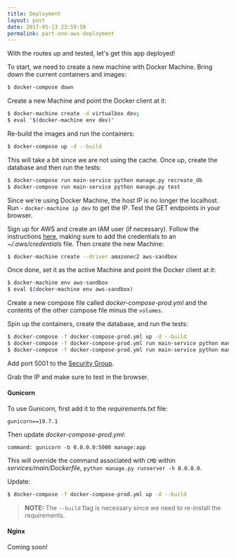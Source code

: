 ```yaml
---
title: Deployment
layout: post
date: 2017-05-13 23:59:58
permalink: part-one-aws-deployment
---
```


With the routes up and tested, let's get this app deployed!

To start, we need to create a new machine with Docker Machine. Bring down the current containers and images:

```sh
$ docker-compose down
```

Create a new Machine and point the Docker client at it:

```sh
$ docker-machine create -d virtualbox dev;
$ eval "$(docker-machine env dev)"
```

Re-build the images and run the containers:

```sh
$ docker-compose up -d --build
```

This will take a bit since we are not using the cache. Once up, create the database and then run the tests:

```sh
$ docker-compose run main-service python manage.py recreate_db
$ docker-compose run main-service python manage.py test
```

Since we're using Docker Machine, the host IP is no longer the localhost. Run - `docker-machine ip dev` to get the IP. Test the GET endpoints in your browser.

Sign up for AWS and create an IAM user (if necessary). Follow the instructions [here](http://docs.aws.amazon.com/AWSEC2/latest/UserGuide/get-set-up-for-amazon-ec2.html ), making sure to add the credentials to an *~/.aws/credentials* file. Then create the new Machine:

```sh
$ docker-machine create --driver amazonec2 aws-sandbox
```

Once done, set it as the active Machine and point the Docker client at it:


```sh
$ docker-machine env aws-sandbox
$ eval $(docker-machine env aws-sandbox)
```

Create a new compose file called *docker-compose-prod.yml* and the contents of the other compose file minus the `volumes`.

Spin up the containers, create the database, and run the tests:

```sh
$ docker-compose -f docker-compose-prod.yml up -d --build
$ docker-compose -f docker-compose-prod.yml run main-service python manage.py recreate_db
$ docker-compose -f docker-compose-prod.yml run main-service python manage.py test
```

Add port 5001 to the [Security Group](http://stackoverflow.com/questions/26338301/ec2-how-to-add-port-8080-in-security-group).

Grab the IP and make sure to test in the browser.

#### Gunicorn

To use Gunicorn, first add it to the *requirements.txt* file:

```
gunicorn==19.7.1
```

Then update *docker-compose-prod.yml*:

```
command: gunicorn -b 0.0.0.0:5000 manage:app
```

This will override the command associated with `CMD` within *services/main/Dockerfile*, `python manage.py runserver -h 0.0.0.0`.

Update:

```sh
$ docker-compose -f docker-compose-prod.yml up -d --build
```

> **NOTE:** The `--build` flag is necessary since we need to re-install the requirements.

#### Nginx

Coming soon!

